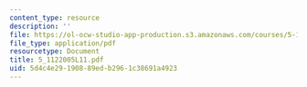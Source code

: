 ```yaml
---
content_type: resource
description: ''
file: https://ol-ocw-studio-app-production.s3.amazonaws.com/courses/5-112-principles-of-chemical-science-fall-2005/5d4c4e29190889edb2961c38691a4923_5_1122005L11.pdf
file_type: application/pdf
resourcetype: Document
title: 5_1122005L11.pdf
uid: 5d4c4e29-1908-89ed-b296-1c38691a4923
---
```

